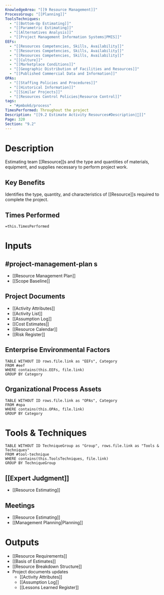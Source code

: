 ```yaml
---
KnowledgeArea: "[[9 Resource Management]]"
ProcessGroup: "[[Planning]]"
ToolsTechniques:
  - "[[Bottom-Up Estimating]]"
  - "[[Parametric Estimating]]"
  - "[[Alternatives Analysis]]"
  - "[[Project Management Information Systems|PMIS]]"
EEFs:
  - "[[Resources Competencies, Skills, Availability]]"
  - "[[Resources Competencies, Skills, Availability]]"
  - "[[Resources Competencies, Skills, Availability]]"
  - "[[Culture]]"
  - "[[Marketplace Conditions]]"
  - "[[Geographic Distribution of Facilities and Resources]]"
  - "[[Published Commercial Data and Information]]"
OPAs:
  - "[[Staffing Policies and Procedures]]"
  - "[[Historical Information]]"
  - "[[Similar Projects]]"
  - "[[Resources Control Policies|Resource Control]]"
tags:
  - "#pmbok6/process"
TimesPerformed: Throughout the project
Description: "[[9.2 Estimate Activity Resources#Description|📝]]"
Page: 320
Section: "9.2"
---
```

# Description
Estimating team [[Resource]]s and the type and quantities of materials, equipment, and supplies necessary to perform project work.
## Key Benefits
Identifies the type, quantity, and characteristics of [[Resource]]s required to complete the project.
## Times Performed
`=this.TimesPerformed`
# Inputs
## #project-management-plan s
- [[Resource Management Plan]]
- [[Scope Baseline]]
## Project Documents
- [[Activity Attributes]]
- [[Activity List]]
- [[Assumption Log]]
- [[Cost Estimates]]
- [[Resource Calendar]]
- [[Risk Register]]
## Enterprise Environmental Factors
```dataview
TABLE WITHOUT ID rows.file.link as "EEFs", Category
FROM #eef
WHERE contains(this.EEFs, file.link)
GROUP BY Category
```
## Organizational Process Assets
```dataview
TABLE WITHOUT ID rows.file.link as "OPAs", Category
FROM #opa
WHERE contains(this.OPAs, file.link)
GROUP BY Category
```
# Tools & Techniques
```dataview
TABLE WITHOUT ID TechniqueGroup as "Group", rows.file.link as "Tools & Techniques"
FROM #tool-technique
WHERE contains(this.ToolsTechniques, file.link)
GROUP BY TechniqueGroup
```
## [[Expert Judgment]]
- [[Resource Estimating]]
## Meetings
- [[Resource Estimating]]
- [[Management Planning|Planning]]
# Outputs
- [[Resource Requirements]]
- [[Basis of Estimates]]
- [[Resource Breakdown Structure]]
- Project documents updates
	- [[Activity Attributes]]
	- [[Assumption Log]]
	- [[Lessons Learned Register]]